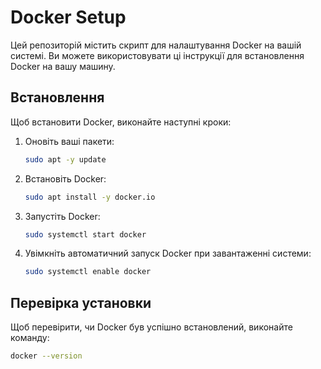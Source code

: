 # Docker Setup

Цей репозиторій містить скрипт для налаштування Docker на вашій системі. Ви можете використовувати ці інструкції для встановлення Docker на вашу машину.

## Встановлення

Щоб встановити Docker, виконайте наступні кроки:

1. Оновіть ваші пакети:
    ```bash
    sudo apt -y update
    ```

2. Встановіть Docker:
    ```bash
    sudo apt install -y docker.io
    ```

3. Запустіть Docker:
    ```bash
    sudo systemctl start docker
    ```

4. Увімкніть автоматичний запуск Docker при завантаженні системи:
    ```bash
    sudo systemctl enable docker
    ```

## Перевірка установки

Щоб перевірити, чи Docker був успішно встановлений, виконайте команду:
```bash
docker --version
